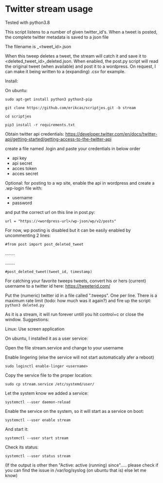 # Twitter stream usage

Tested with python3.8

This script listens to a number of given twitter_id's. When a tweet is posted, the complete twitter metadata is saved to a json file

The filename is <username>_<tweet_id>.json

When this tweep deletes a tweet, the stream will catch it and save it to <deleted_tweet_id>_deleted.json. When enabled, the post.py script will read the original tweet (when available) and post it to a wordpress. On request, I can make it being written to a (expanding) .csv for example.

Install:

On ubuntu:

`sudo apt-get install python3 python3-pip`

`git clone https://github.com/erikcas/scriptjes.git -b stream`

`cd scriptjes`

`pip3 install -r requirements.txt`

Obtain twitter api credentials: https://developer.twitter.com/en/docs/twitter-api/getting-started/getting-access-to-the-twitter-api

create a file named .login and paste your credentials in below order
* api key
* api secret
* acces token
* acces secret

Optional: for posting to a wp site, enable the api in wordpress and create a .wp-login file with:
* username
* password

and put the correct url on this line in post.py:

`url = "https://<wordpress-url>/wp-json/wp/v2/posts"`

For now, wp posting is disabled but it can be easily enabled by uncommenting 2 lines:

`#from post import post_deleted_tweet`

........

........

`#post_deleted_tweet(tweet_id, timestamp)`

For catching your favorite tweeps tweets, convert his or hers (current) username to a twitter id here: https://tweeterid.com/

Put the (numeric) twitter id in a file called ".tweeps". One per line. There is a maximum rate limit (todo: how much was it again?) and fire up the script:
`python3 deleted.py`

As it is a stream, it will run forever untill you hit control+c or close the window. Suggestions:

Linux: Use screen application

On ubuntu, I installed it as a user service:

Open the file stream.service and change <username> to your username

Enable lingering (else the service will not start automatically afer a reboot)

`sudo loginctl enable-linger <username>`

Copy the service file to the proper location:

`sudo cp stream.service /etc/systemd/user/`

Let the system know we added a service:

`systemctl --user daemon-reload`

Enable the service on the system, so it will start as a service on boot:

`systemctl --user enable stream`

And start it:

`systemctl --user start stream`

Check its status:

`systemctl --user status stream`

(If the output is other then "Active: active (running) since"..... please check if you can find the issue in /var/log/syslog (on ubuntu that is) else let me know)


